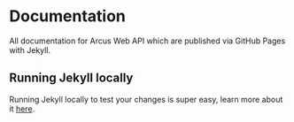 Documentation
====

All documentation for Arcus Web API which are published via GitHub Pages with Jekyll.

## Running Jekyll locally

Running Jekyll locally to test your changes is super easy, learn more about it [here](https://jekyllrb.com/docs/#instructions).